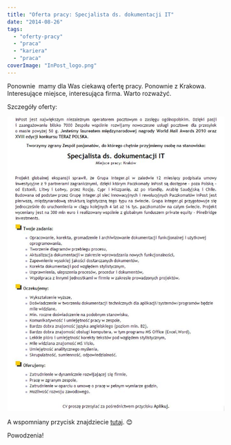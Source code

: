 ```yaml
---
title: "Oferta pracy: Specjalista ds. dokumentacji IT"
date: "2014-08-26"
tags:
  - "oferty-pracy"
  - "praca"
  - "kariera"
  - "praca"
coverImage: "InPost_logo.png"
---
```


Ponownie  mamy dla Was ciekawą ofertę pracy. Ponownie z Krakowa. Interesujące
miejsce, interesująca firma. Warto rozważyć.

Szczegóły oferty:

[![Inpost_oferta1](images/Inpost_oferta1.jpg)](http://techwriter.pl/wp-content/uploads/2014/08/Inpost_oferta1.jpg)

A wspomniany przycisk znajdziecie
[tutaj](http://www.pracuj.pl/praca/specjalista-ds-dokumentacji-it-krakow,oferta,3520998).
😊

Powodzenia!

